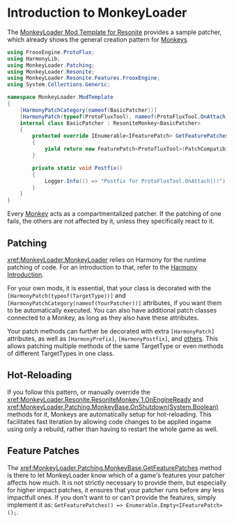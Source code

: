 # Introduction to MonkeyLoader

The [MonkeyLoader Mod Template for Resonite](https://github.com/ResoniteModdingGroup/MonkeyLoader.ModTemplate)
provides a sample patcher, which already shows the general creation pattern for [Monkeys](xref:MonkeyLoader.Patching.Monkey\`1).

```csharp
using FrooxEngine.ProtoFlux;
using HarmonyLib;
using MonkeyLoader.Patching;
using MonkeyLoader.Resonite;
using MonkeyLoader.Resonite.Features.FrooxEngine;
using System.Collections.Generic;

namespace MonkeyLoader.ModTemplate
{
    [HarmonyPatchCategory(nameof(BasicPatcher))]
    [HarmonyPatch(typeof(ProtoFluxTool), nameof(ProtoFluxTool.OnAttach))]
    internal class BasicPatcher : ResoniteMonkey<BasicPatcher>
    {
        protected override IEnumerable<IFeaturePatch> GetFeaturePatches()
        {
            yield return new FeaturePatch<ProtofluxTool>(PatchCompatibility.HookOnly);
        }

        private static void Postfix()
        {
            Logger.Info(() => "Postfix for ProtoFluxTool.OnAttach()!");
        }
    }
}
```

Every [Monkey](xref:MonkeyLoader.Resonite.ResoniteMonkey\`1) acts as a compartmentalized patcher.
If the patching of one fails, the others are not affected by it, unless they specifically react to it.


## Patching

<xref:MonkeyLoader.MonkeyLoader> relies on Harmony for the runtime patching of code.
For an introduction to that, refer to the [Harmony Introduction](https://harmony.pardeike.net/articles/intro.html).

For your own mods, it is essential, that your class is decorated with the `[HarmonyPatch(typeof(TargetType))]`
and `[HarmonyPatchCategory(nameof(YourPatcher))]` attributes, if you want them to be automatically executed.
You can also have additional patch classes connected to a Monkey, as long as they also have these attributes.

Your patch methods can further be decorated with extra `[HarmonyPatch]` attributes,
as well as `[HarmonyPrefix]`, `[HarmonyPostfix]`, and [others](https://harmony.pardeike.net/articles/annotations.html).
This allows patching multiple methods of the same TargetType or even methods of different TargetTypes in one class.


## Hot-Reloading

If you follow this pattern, or manually override the <xref:MonkeyLoader.Resonite.ResoniteMonkey`1.OnEngineReady>
and <xref:MonkeyLoader.Patching.MonkeyBase.OnShutdown(System.Boolean)> methods for it,
Monkeys are automatically setup for hot-reloading.
This facilitates fast iteration by allowing code changes to be applied ingame using only a rebuild,
rather than having to restart the whole game as well.


## Feature Patches

The <xref:MonkeyLoader.Patching.MonkeyBase.GetFeaturePatches> method is there to let
MonkeyLoader know which of a game's features your patcher affects how much.
It is not strictly necessary to provide them, but especially for higher impact patches,
it ensures that your patcher runs before any less impactfull ones.
If you don't want to or can't provide the features, simply implement it as:
`GetFeaturePatches() => Enumerable.Empty<IFeaturePatch>();`.